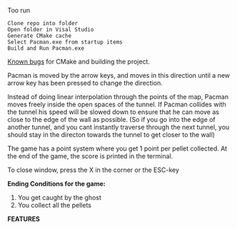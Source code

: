 Too run 
```
Clone repo into folder
Open folder in Visal Studio
Generate CMake cache
Select Pacman.exe from startup items
Build and Run Pacman.exe
```


[Known bugs](https://git.gvk.idi.ntnu.no/course/prog2002/autumn_2021/assignment_1/Group_23/-/wikis/Known-bugs) for CMake and building the project.

Pacman is moved by the arrow keys, and moves in this direction until a new arrow key has been pressed to change the direction. 

Instead of doing linear interpolation through the points of the map, Pacman moves freely inside the open spaces of the tunnel. If Pacman collides with the tunnel his speed will be slowed down to ensure that he can move as close to the edge of the wall as possible. (So if you go into the edge of another tunnel, and you cant instantly traverse through the next tunnel, you should stay in the directon towards the tunnel to get closer to the wall)

The game has a point system where you get 1 point per pellet collected. At the end of the game, the score is printed in the terminal.

To close window, press the X in the corner or the ESC-key

**Ending Conditions for the game:**

1. You get caught by the ghost
2. You collect all the pellets

**FEATURES**

